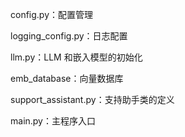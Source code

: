 config.py：配置管理

logging_config.py：日志配置

llm.py：LLM 和嵌入模型的初始化

emb_database：向量数据库

support_assistant.py：支持助手类的定义

main.py：主程序入口
